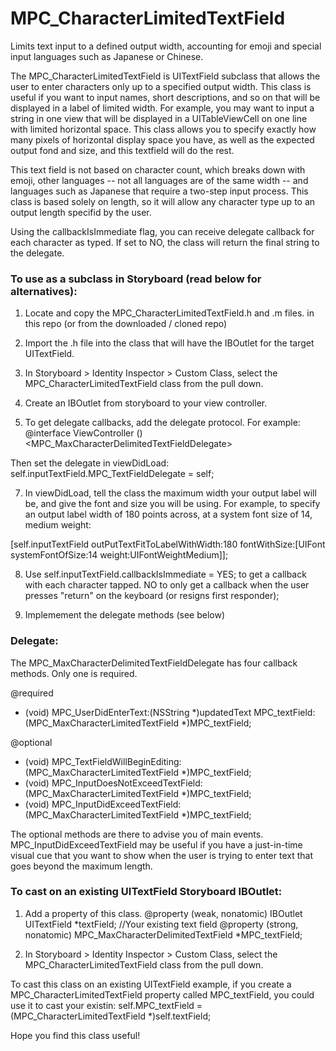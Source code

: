 # MPC_CharacterLimitedTextField
Limits text input to a defined output width, accounting for emoji and special input languages such as Japanese or Chinese.


The MPC_CharacterLimitedTextField is UITextField subclass that allows the user to enter characters only up to a specified output width. This class is useful if you want to input names, short descriptions, and so on that will be displayed in a label of limited width. For example, you may want to input a string in one view that will be displayed in a UITableViewCell on one line with limited horizontal space. This class allows you to specify exactly how many pixels of horizontal display space you have, as well as the expected output fond and size, and this textfield will do the rest. 

This text field is not based on character count, which breaks down with emoji, other languages -- not all languages are of the same width -- and languages such as Japanese that require a two-step input process. This class is based solely on length, so it will allow any character type up to an output length specifid by the user.

Using the callbackIsImmediate flag, you can receive delegate callback for each character as typed. If set to NO, the class will return the final string to the delegate.




<h3>To use as a subclass in Storyboard (read below for alternatives):</h3>

1. Locate and copy the MPC_CharacterLimitedTextField.h and .m files. in this repo (or from the downloaded / cloned repo)

2. Import the .h file into the class that will have the IBOutlet for the target UITextField.

3. In Storyboard > Identity Inspector > Custom Class, select the MPC_CharacterLimitedTextField class from the pull down. 

4. Create an IBOutlet from storyboard to your view controller.

5. To get delegate callbacks, add the delegate protocol. For example: 
@interface ViewController ()<MPC_MaxCharacterDelimitedTextFieldDelegate>

Then set the delegate in viewDidLoad:
self.inputTextField.MPC_TextFieldDelegate = self;

7. In viewDidLoad, tell the class the maximum width your output label will be, and give the font and size you will be using. For example, to specify an output label width of 180 points across, at a system font size of 14, medium weight:

[self.inputTextField outPutTextFitToLabelWithWidth:180
fontWithSize:[UIFont systemFontOfSize:14
weight:UIFontWeightMedium]];

8. Use self.inputTextField.callbackIsImmediate = YES; to get a callback with each character tapped. NO to only get a callback when the user presses "return" on the keyboard (or resigns first responder);

6. Implemement the delegate methods (see below)



<h3>Delegate:</h3>
The MPC_MaxCharacterDelimitedTextFieldDelegate has four callback methods. Only one is required.

@required
- (void) MPC_UserDidEnterText:(NSString *)updatedText MPC_textField:(MPC_MaxCharacterLimitedTextField *)MPC_textField;

@optional
- (void) MPC_TextFieldWillBeginEditing:(MPC_MaxCharacterLimitedTextField *)MPC_textField;
- (void) MPC_InputDoesNotExceedTextField:(MPC_MaxCharacterLimitedTextField *)MPC_textField;
- (void) MPC_InputDidExceedTextField:(MPC_MaxCharacterLimitedTextField *)MPC_textField;

The optional methods are there to advise you of main events. MPC_InputDidExceedTextField may be useful if you have a just-in-time visual cue that you want to show when the user is trying to enter text that goes beyond the maximum length. 

<h3>To cast on an existing UITextField Storyboard IBOutlet:</h3>

1. Add a property of this class. 
@property (weak, nonatomic) IBOutlet UITextField *textField; //Your existing text field
@property (strong, nonatomic) MPC_MaxCharacterDelimitedTextField *MPC_textField;

2. In Storyboard > Identity Inspector > Custom Class, select the MPC_CharacterLimitedTextField class from the pull down.

To cast this class on an existing UITextField example, if you create a MPC_CharacterLimitedTextField property called MPC_textField, you could use it to cast your existin: self.MPC_textField = (MPC_CharacterLimitedTextField *)self.textField;


Hope you find this class useful!
